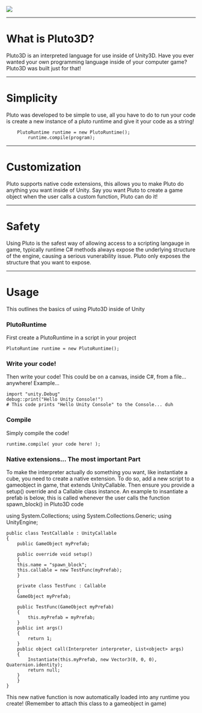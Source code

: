 ![](https://i.imgur.com/jccT97C.png)

***
# What is Pluto3D?
Pluto3D is an interpreted language for use inside of Unity3D. Have you ever wanted your own programming language inside of your computer game? Pluto3D was built just for that!

***

# Simplicity
Pluto was developed to be simple to use, all you have to do to run your code is create a new instance of a pluto runtime and give it your code as a string!

	    PlutoRuntime runtime = new PlutoRuntime();
            runtime.compile(program);

***

# Customization
Pluto supports native code extensions, this allows you to make Pluto do anything you want inside of Unity. Say you want Pluto to create a game object when the user calls a custom function, Pluto can do it!

***

# Safety
Using Pluto is the safest way of allowing access to a scripting langauge in game, typically runtime C# methods always expose the underlying structure of the engine, causing a serious vunerability issue. Pluto only exposes the structure that you want to expose.

***

# Usage
This outlines the basics of using Pluto3D inside of Unity

### PlutoRuntime
First create a PlutoRuntime in a script in your project

	PlutoRuntime runtime = new PlutoRuntime();

### Write your code!
Then write your code! This could be on a canvas, inside C#, from a file... anywhere! Example...

	import "unity.Debug"
	debug::print("Hello Unity Console!")
	# This code prints "Hello Unity Console" to the Console... duh

### Compile
Simply compile the code!

	runtime.compile( your code here! );

### Native extensions... The most important Part
To make the interpreter actually do something you want, like instantiate a cube, you need to create a native extension. To do so, add a new script to a gameobject in game, that extends UnityCallable. Then ensure you provide a setup() override and a Callable class instance. An example to insantiate a prefab is below, this is called whenever the user calls the function spawn_block() in Pluto3D code

using System.Collections;
using System.Collections.Generic;
using UnityEngine;

	public class TestCallable : UnityCallable
	{
	    public GameObject myPrefab;

	    public override void setup()
	    {
		this.name = "spawn_block";
		this.callable = new TestFunc(myPrefab);
	    }

	    private class TestFunc : Callable
	    {
		GameObject myPrefab;

		public TestFunc(GameObject myPrefab)
		{
		    this.myPrefab = myPrefab;
		}
		public int args()
		{
		    return 1;
		}
		public object call(Interpreter interpreter, List<object> args)
		{
		    Instantiate(this.myPrefab, new Vector3(0, 0, 0), Quaternion.identity);
		    return null;
		}
	    }
	}

This new native function is now automatically loaded into any runtime you create! (Remember to attach this class to a gameobject in game)
